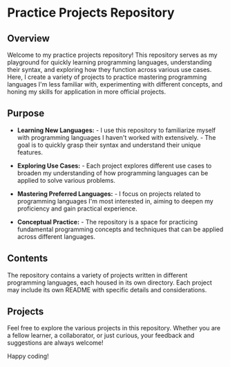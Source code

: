 # Practice Projects Repository

## Overview

Welcome to my practice projects repository! This repository serves as my playground for quickly learning programming languages, understanding their syntax, and exploring how they function across various use cases. 
Here, I create a variety of projects to practice mastering programming languages I'm less familiar with, experimenting with different concepts, and honing my skills for application in more official projects.

## Purpose

- **Learning New Languages:**
                - I use this repository to familiarize myself with programming languages I haven't worked with extensively.
                - The goal is to quickly grasp their syntax and understand their unique features.

- **Exploring Use Cases:** 
                - Each project explores different use cases to broaden my understanding of how programming languages can be applied to solve various problems.

- **Mastering Preferred Languages:**
                - I focus on projects related to programming languages I'm most interested in, aiming to deepen my proficiency and gain practical experience.

- **Conceptual Practice:**
                - The repository is a space for practicing fundamental programming concepts and techniques that can be applied across different languages.

## Contents

The repository contains a variety of projects written in different programming languages, each housed in its own directory. Each project may include its own README with specific details and considerations.

## Projects

Feel free to explore the various projects in this repository. Whether you are a fellow learner, a collaborator, or just curious, your feedback and suggestions are always welcome!

Happy coding!

